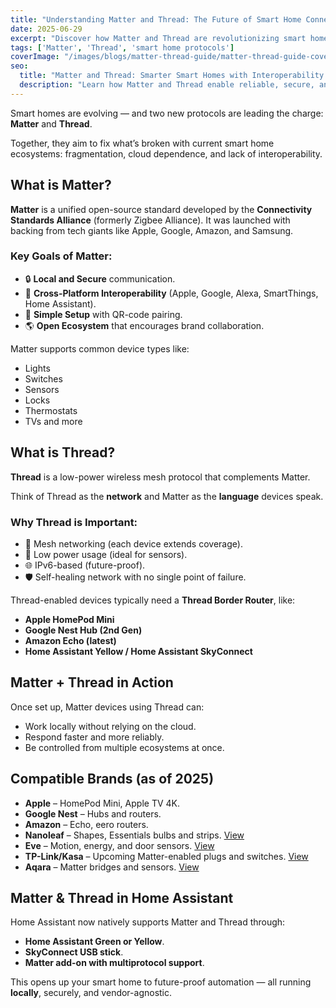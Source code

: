 ```yaml
---
title: "Understanding Matter and Thread: The Future of Smart Home Connectivity"
date: 2025-06-29
excerpt: "Discover how Matter and Thread are revolutionizing smart home standards for seamless, secure, and local control."
tags: ['Matter', 'Thread', 'smart home protocols']
coverImage: "/images/blogs/matter-thread-guide/matter-thread-guide-cover.jpg"
seo:
  title: "Matter and Thread: Smarter Smart Homes with Interoperability | Oz Smart Home"
  description: "Learn how Matter and Thread enable reliable, secure, and cross-platform smart home automation, with support from Apple, Google, Amazon, and more."
---
```


Smart homes are evolving — and two new protocols are leading the charge: **Matter** and **Thread**.

Together, they aim to fix what’s broken with current smart home ecosystems: fragmentation, cloud dependence, and lack of interoperability.

## What is Matter?

**Matter** is a unified open-source standard developed by the **Connectivity Standards Alliance** (formerly Zigbee Alliance). It was launched with backing from tech giants like Apple, Google, Amazon, and Samsung.

### Key Goals of Matter:

- 🔒 **Local and Secure** communication.
- 🌉 **Cross-Platform Interoperability** (Apple, Google, Alexa, SmartThings, Home Assistant).
- 🧩 **Simple Setup** with QR-code pairing.
- 🌎 **Open Ecosystem** that encourages brand collaboration.

Matter supports common device types like:

- Lights
- Switches
- Sensors
- Locks
- Thermostats
- TVs and more

## What is Thread?

**Thread** is a low-power wireless mesh protocol that complements Matter.

Think of Thread as the **network** and Matter as the **language** devices speak.

### Why Thread is Important:

- 📡 Mesh networking (each device extends coverage).
- 🔋 Low power usage (ideal for sensors).
- 🌐 IPv6-based (future-proof).
- 🛡️ Self-healing network with no single point of failure.

Thread-enabled devices typically need a **Thread Border Router**, like:

- **Apple HomePod Mini**
- **Google Nest Hub (2nd Gen)**
- **Amazon Echo (latest)**
- **Home Assistant Yellow / Home Assistant SkyConnect**

## Matter + Thread in Action

Once set up, Matter devices using Thread can:

- Work locally without relying on the cloud.
- Respond faster and more reliably.
- Be controlled from multiple ecosystems at once.

## Compatible Brands (as of 2025)

- **Apple** – HomePod Mini, Apple TV 4K.
- **Google Nest** – Hubs and routers.
- **Amazon** – Echo, eero routers.
- **Nanoleaf** – Shapes, Essentials bulbs and strips. [View](https://nanoleaf.me/en-AU/)
- **Eve** – Motion, energy, and door sensors. [View](https://www.jbhifi.com.au/collections/eve)
- **TP-Link/Kasa** – Upcoming Matter-enabled plugs and switches. [View](https://www.tp-link.com/au/smarthome/)
- **Aqara** – Matter bridges and sensors. [View](https://www.aqarastore.com.au/)

## Matter & Thread in Home Assistant

Home Assistant now natively supports Matter and Thread through:

- **Home Assistant Green or Yellow**.
- **SkyConnect USB stick**.
- **Matter add-on with multiprotocol support**.

This opens up your smart home to future-proof automation — all running **locally**, securely, and vendor-agnostic.